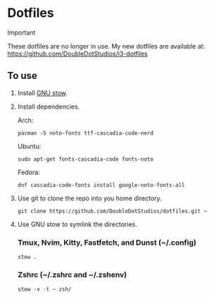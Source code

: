 # Dotfiles

> [!IMPORTANT]
> These dotfiles are no longer in use. My new dotfiles are available at:  
> https://github.com/DoubleDotStudios/i3-dotfiles

## To use

1. Install [GNU stow](https://www.gnu.org/software/stow/).
2. Install dependencies.

   Arch:

   ```console
   pacman -S noto-fonts ttf-cascadia-code-nerd
   ```

   Ubuntu:

   ```console
   sudo apt-get fonts-cascadia-code fonts-noto
   ```

   Fedora:

   ```console
   dnf cascadia-code-fonts install google-noto-fonts-all
   ```

3. Use git to clone the repo into you home directory.
   ```console
   git clone https://github.com/DoubleDotStudios/dotfiles.git ~
   ```
4. Use GNU stow to symlink the directories.

   ### Tmux, Nvim, Kitty, Fastfetch, and Dunst (~/.config)
   ```console
   stow .
   ```

   ### Zshrc (~/.zshrc and ~/.zshenv)
   ```console
   stow -v -t ~ zsh/
   ```
